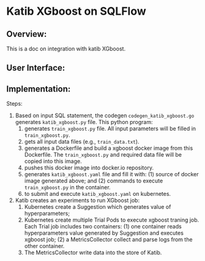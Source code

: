 # Katib XGboost on SQLFlow

## Overview:
This is a doc on integration with katib XGboost.

## User Interface:


## Implementation:

Steps:
1. Based on input SQL statement, the codegen `codegen_katib_xgboost.go` generates `katib_xgboost.py` file. This python program:
   1. generates `train_xgboost.py` file. All input parameters will be filled in `train_xgboost.py`.
   2. gets all input data files (e.g., `train_data.txt`).
   3. generates a Dockerfile and build a xgboost docker image from this Dockerfile. The `train_xgboost.py` and required data file will be copied into this image.
   4. pushes this docker image into docker.io repository.
   5. generates `katib_xgboost.yaml` file and fill it with: (1) source of docker image generated above; and (2) commands to execute `train_xgboost.py` in the container.
   5. to submit and execute `katib_xgboost.yaml` on kubernetes.
3. Katib creates an experiments to run XGboost job:
   1. Kubernetes create a Suggestion which generates value of hyperparameters;
   2. Kubernetes create multiple Trial Pods to execute xgboost traning job. Each Trial job includes two containers: (1) one container reads hyperparameters value generated by Suggestion and executes xgboost job; (2) a MetricsCollector collect and parse logs from the other container.
   3. The MetricsCollector write data into the store of Katib.
   

